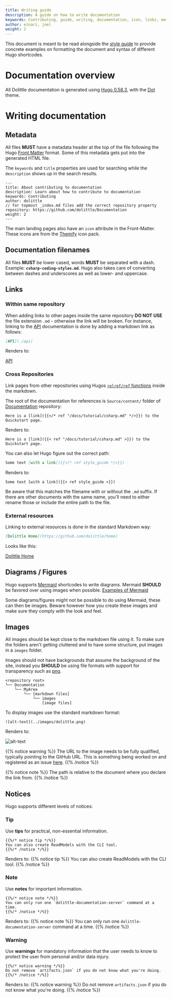 ```yaml
---
title: Writing guide
description: A guide on how to write documentation
keywords: Contributing, guide, writing, documentation, icon, links, metadata, hugo, dot, markdown
author: einari, joel
weight: 2
---
```


This document is meant to be read alongside the [style guide](./style_guide) to provide concrete examples on formatting the document and syntax of different Hugo shortcodes.

# Documentation overview

All Dolittle documentation is generated using [Hugo 0.58.3](https://gohugo.io), with the [Dot](https://github.com/Gethugothemes/dot-hugo-documentation-theme.git) theme.

# Writing documentation

## Metadata

All files **MUST** have a metadata header at the top of the file following the Hugo [Front Matter](https://gohugo.io/content-management/front-matter/) format. Some of this metadata gets put into the generated HTML file.

The `keywords` and `title` properties are used for searching while the `description` shows up in the search results.

```text
---
title: About contributing to documentation
description: Learn about how to contribute to documentation
keywords: Contributing
author: dolittle
// for topmost _index.md files add the correct repository property
repository: https://github.com/dolittle/Documentation
weight: 2
---
```

The main landing pages also have an `icon` attribute in the Front-Matter. These icons are from the [Themify](https://themify.me/themify-icons) icon pack.

## Documentation filenames

All files **MUST** be lower cased, words **MUST** be separated with a dash. Example: **`csharp-coding-styles.md`**. Hugo also takes care of converting between dashes and underscores as well as lower- and uppercase.

## Links

### Within same repository

When adding links to other pages inside the same repository **DO NOT USE** the file extension `.md` - otherwise the link
will be broken. For instance, linking to the [API](./api) documentation is done by adding a markdown link
as follows:

```markdown
[API](./api)
```

Renders to:

[API](./api)


### Cross Repositories
Link pages from other repositories using Hugos [`relref/ref` functions](https://gohugo.io/content-management/shortcodes/#ref-and-relref) inside the markdown.

The root of the documentation for references is `Source/content/` folder of [Documentation](https://github.com/dolittle/Documentation) repository:

```console
Here is a [link]({{</* ref "/docs/tutorial/csharp.md" */>}}) to the Quickstart page.
```

Renders to:
```
Here is a [link]({{< ref "/docs/tutorial/csharp.md" >}}) to the Quickstart page.
```

You can also let Hugo figure out the correct path:

```markdown
Some text [with a link]({{</* ref style_guide */>}})
```

Renders to:
```
Some text [with a link]({{< ref style_guide >}})
```

Be aware that this matches the filename with or without the `.md` suffix. If there are other documents with the same name, you'll need to either rename those or include the entire path to the file.


### External resources

Linking to external resources is done in the standard Markdown way:

```markdown
[Dolittle Home](https://github.com/dolittle/home)
```

Looks like this:

[Dolittle Home](https://github.com/dolittle/home)


## Diagrams / Figures
Hugo supports [Mermaid](https://mermaidjs.github.io) shortcodes to write diagrams. Mermaid **SHOULD** be favored over using images when possible. [Examples of Mermaid](https://docdock.netlify.com/shortcodes/mermaid/)

Some diagrams/figures might not be possible to do using Mermaid, these can then be images. Beware however how you create these images and make sure they comply with the look and feel.

## Images

All images should be kept close to the markdown file using it.
To make sure the folders aren't getting cluttered and to have some structure, put images in a `images` folder.

Images should not have backgrounds that assume the background of the site, instead you **SHOULD** be using file formats with support for transparency such as [png](https://en.wikipedia.org/wiki/Portable_Network_Graphics).

```
<repository root>
└── Documentation
    └── MyArea
        └── [markdown files]
            └── images
                [image files]
```

To display images use the standard markdown format:
```
![alt-text](../images/dolittle.png)
```
Renders to:

![alt-text](../images/dolittle.png)

{{% notice warning %}}
The URL to the image needs to be fully qualified, typically pointing to the GitHub URL.
This is something being worked on and registered as an issue [here](https://github.com/dolittle/Documentation/issues/13).
{{% /notice %}}

{{% notice note %}}
The path is relative to the document where you declare the link from.
{{% /notice %}}


## Notices
Hugo supports different levels of notices:

### Tip
Use **tips** for practical, non-essential information.
```
{{%/* notice tip */%}}
You can also create ReadModels with the CLI tool.
{{%/* /notice */%}}
```
Renders to:
{{% notice tip %}}
You can also create ReadModels with the CLI tool.
{{% /notice %}}

### Note
Use **notes** for important information.
```
{{%/* notice note */%}}
You can only run one `dolittle-documentation-server` command at a time.
{{%/* /notice */%}}
```
Renders to:
{{% notice note %}}
You can only run one `dolittle-documentation-server` command at a time.
{{% /notice %}}

### Warning
Use **warnings** for mandatory information that the user needs to know to protect the user from personal and/or data injury.
```
{{%/* notice warning */%}}
Do not remove `artifacts.json` if you do not know what you're doing.
{{%/* /notice */%}}
```
Renders to:
{{% notice warning %}}
Do not remove `artifacts.json` if you do not know what you're doing.
{{% /notice %}}
